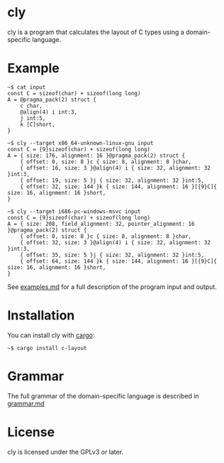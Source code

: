 # cly

cly is a program that calculates the layout of C types using a domain-specific language.

# Example

```
~$ cat input
const C = sizeof(char) + sizeof(long long)
A = @pragma_pack(2) struct {
    c char,
    @align(4) i int:3,
    j int:5,
    k [C]short,
}

~$ cly --target x86_64-unknown-linux-gnu input
const C = {9}sizeof(char) + sizeof(long long)
A = { size: 176, alignment: 16 }@pragma_pack(2) struct {
    { offset: 0, size: 8 }c { size: 8, alignment: 8 }char,
    { offset: 16, size: 3 }@align(4) i { size: 32, alignment: 32 }int:3,
    { offset: 19, size: 5 }j { size: 32, alignment: 32 }int:5,
    { offset: 32, size: 144 }k { size: 144, alignment: 16 }[{9}C]{ size: 16, alignment: 16 }short,
}

~$ cly --target i686-pc-windows-msvc input
const C = {9}sizeof(char) + sizeof(long long)
A = { size: 208, field_alignment: 32, pointer_alignment: 16 }@pragma_pack(2) struct {
    { offset: 0, size: 8 }c { size: 8, alignment: 8 }char,
    { offset: 32, size: 3 }@align(4) i { size: 32, alignment: 32 }int:3,
    { offset: 35, size: 5 }j { size: 32, alignment: 32 }int:5,
    { offset: 64, size: 144 }k { size: 144, alignment: 16 }[{9}C]{ size: 16, alignment: 16 }short,
}
```

See [examples.md](./examples.md) for a full description of the program input and output.

# Installation

You can install cly with [cargo](https://rustup.rs):

```
~$ cargo install c-layout
```

# Grammar

The full grammar of the domain-specific language is described in [grammar.md](./grammar.md)

# License

cly is licensed under the GPLv3 or later.
